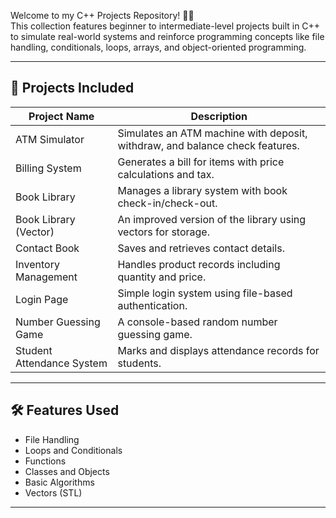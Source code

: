 Welcome to my C++ Projects Repository! 👨‍💻  
This collection features beginner to intermediate-level projects built in C++ to simulate real-world systems and reinforce programming concepts like file handling, conditionals, loops, arrays, and object-oriented programming.

---

## 🔧 Projects Included

| Project Name             | Description                                                       |
|--------------------------|-------------------------------------------------------------------|
| ATM Simulator            | Simulates an ATM machine with deposit, withdraw, and balance check features. |
| Billing System           | Generates a bill for items with price calculations and tax.      |
| Book Library             | Manages a library system with book check-in/check-out.           |
| Book Library (Vector)    | An improved version of the library using vectors for storage.     |
| Contact Book             | Saves and retrieves contact details.                             |
| Inventory Management     | Handles product records including quantity and price.            |
| Login Page               | Simple login system using file-based authentication.             |
| Number Guessing Game     | A console-based random number guessing game.                     |
| Student Attendance System| Marks and displays attendance records for students.              |

---

## 🛠️ Features Used
- File Handling
- Loops and Conditionals
- Functions
- Classes and Objects
- Basic Algorithms
- Vectors (STL)

---
